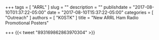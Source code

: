 +++
tags = [ "ARRL" ]
slug = ""
description = ""
publishdate = "2017-08-10T01:37:22-05:00"
date = "2017-08-10T15:37:22-05:00"
categories = [ "Outreach" ]
authors = [ "K0STK" ]
title = "New ARRL Ham Radio Promotional Posters"

+++
{{< tweet "893169862863970304" >}}
<!--more-->
